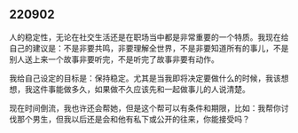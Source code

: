 ## 220902

人的稳定性，无论在社交生活还是在职场当中都是非常重要的一个特质。我现在给自己的建议是：不是非要共鸣，非要理解全世界，不是非要知道所有的事儿，不是别人送上来一个故事非要听完，不是听完了故事非要有动作。

我给自己设定的目标是：保持稳定。尤其是当我即将决定要做什么的时候，我该想想，我这件事能做多久，如果做不久应该先和一起做事儿的人说清楚。

现在时间倒流，我也许还会帮她，但是这个帮可以有条件和期限，比如：我帮你讨伐那个男生，但我以后还是会和他有私下或公开的往来，你能接受吗？